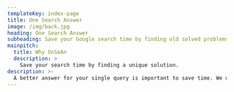 ```yaml
---
templateKey: index-page
title: One Search Answer
image: /img/back.jpg
heading: One Search Answer
subheading: Save your Google search time by finding old solved problems
mainpitch:
  title: Why OnSeAn
  description: >
    Save your search time by finding a unique solution.
description: >-
  A better answer for your single query is important to save time. We use StackOverflow and other issue handling platforms. But having multiple answers and trying all is a time consuming task. Here I am trying to formulate an idea to save my own time first and save other devs time as well in the long run.
---
```

